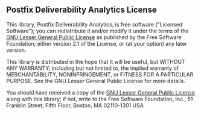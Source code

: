 Postfix Deliverability Analytics License
----

This library, Postfix Deliverability Analytics, is free software ("Licensed Software"); you can redistribute it and/or modify it under the terms of the [GNU Lesser General Public License] as published by the Free Software Foundation; either version 2.1 of the License, or (at your option) any later version.

This library is distributed in the hope that it will be useful, but WITHOUT ANY WARRANTY; including but not limited to, the implied warranty of MERCHANTABILITY, NONINFRINGEMENT, or FITNESS FOR A PARTICULAR PURPOSE. See the GNU Lesser General Public License for more details.

You should have received a copy of the [GNU Lesser General Public License] along with this library; if not, write to the Free Software Foundation, Inc., 51 Franklin Street, Fifth Floor, Boston, MA 02110-1301 USA

[GNU Lesser General Public License]:http://www.gnu.org/licenses/lgpl-2.1.html